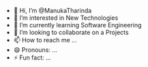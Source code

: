 - 👋 Hi, I’m @ManukaTharinda
- 👀 I’m interested in New Technologies
- 🌱 I’m currently learning Software Engineering
- 💞️ I’m looking to collaborate on a Projects
- 📫 How to reach me ...
- 😄 Pronouns: ...
- ⚡ Fun fact: ...

<!---
ManukaTharinda/ManukaTharinda is a ✨ special ✨ repository because its `README.md` (this file) appears on your GitHub profile.
You can click the Preview link to take a look at your changes.
--->
